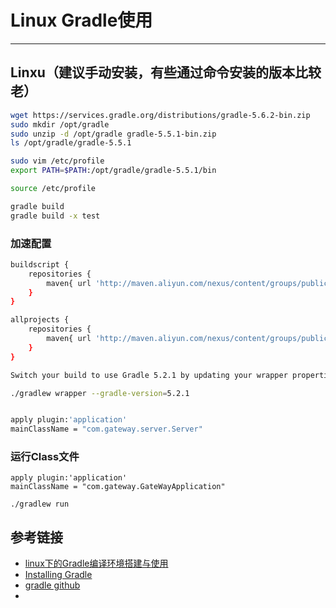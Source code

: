 # Linux Gradle使用
***
## Linxu（建议手动安装，有些通过命令安装的版本比较老）
```sh
wget https://services.gradle.org/distributions/gradle-5.6.2-bin.zip
sudo mkdir /opt/gradle
sudo unzip -d /opt/gradle gradle-5.5.1-bin.zip
ls /opt/gradle/gradle-5.5.1

sudo vim /etc/profile
export PATH=$PATH:/opt/gradle/gradle-5.5.1/bin

source /etc/profile

gradle build
gradle build -x test
```

### 加速配置
```sh
buildscript {
    repositories {
        maven{ url 'http://maven.aliyun.com/nexus/content/groups/public/'}
    }
}

allprojects {
    repositories {
        maven{ url 'http://maven.aliyun.com/nexus/content/groups/public/'}
    }
}
```

```sh
Switch your build to use Gradle 5.2.1 by updating your wrapper properties:

./gradlew wrapper --gradle-version=5.2.1


apply plugin:'application'
mainClassName = "com.gateway.server.Server"
```

### 运行Class文件
```
apply plugin:'application'
mainClassName = "com.gateway.GateWayApplication"
```

```
./gradlew run
```

## 参考链接
- [linux下的Gradle编译环境搭建与使用](https://blog.csdn.net/lxh19930428/article/details/53869408)
- [Installing Gradle](https://docs.gradle.org/5.5.1/userguide/installation.html)
- [gradle github](https://github.com/gradle/gradle/releases?after=v5.4.0-RC1)
- 